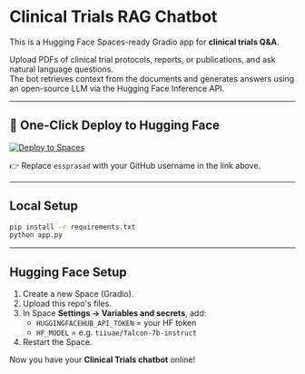 # Clinical Trials RAG Chatbot

This is a Hugging Face Spaces-ready Gradio app for **clinical trials Q&A**.

Upload PDFs of clinical trial protocols, reports, or publications, and ask natural language questions.  
The bot retrieves context from the documents and generates answers using an open-source LLM via the Hugging Face Inference API.

---

## 🚀 One-Click Deploy to Hugging Face

[![Deploy to Spaces](https://img.shields.io/badge/Deploy%20to%20Hugging%20Face%20Spaces-blue)](https://huggingface.co/new-space?template=your-username/clinical-trials-chatbot)

👉 Replace `essprasad` with your GitHub username in the link above.

---

## Local Setup

```bash
pip install -r requirements.txt
python app.py
```

---

## Hugging Face Setup

1. Create a new Space (Gradio).  
2. Upload this repo's files.  
3. In Space **Settings → Variables and secrets**, add:  
   - `HUGGINGFACEHUB_API_TOKEN` = your HF token  
   - `HF_MODEL` = e.g. `tiiuae/falcon-7b-instruct`  
4. Restart the Space.  

Now you have your **Clinical Trials chatbot** online!

